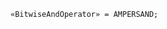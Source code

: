 <!-- This file is generated automatically by infrastructure scripts. Please don't edit by hand. -->

```{ .ebnf .slang-ebnf #BitwiseAndOperator }
«BitwiseAndOperator» = AMPERSAND;
```
